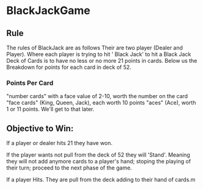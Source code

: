 # BlackJackGame



## Rule 
The rules of BlackJack are as follows
Their are two player (Dealer and Player). Where each player is trying to hit ' Black Jack' to hit a Black Jack Deck of Cards is to have no less or no more  21 points in cards. Below us the Breakdown for points for each card in deck of 52.

### Points Per Card
"number cards" with a face value of 2-10, worth the number on the card 
"face cards" (King, Queen, Jack), each worth 10 points 
"aces" (Ace), worth 1 or 11 points. We'll get to that later. 


## Objective to Win:
  If a player or dealer hits 21 they have won. 
  
  If the player wants not pull from the  deck of 52 they will 'Stand'. Meaning they will not add anymore cards to a player's hand; stoping the playing of their  turn; proceed to the next phase of the game.
  
  If a player Hits. They are pull from the deck adding to their hand of cards.m
  



